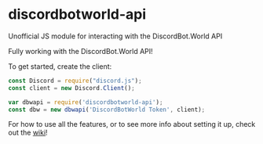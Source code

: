 # discordbotworld-api
Unofficial JS module for interacting with the DiscordBot.World API

Fully working with the DiscordBot.World API!

To get started, create the client:
```js
const Discord = require("discord.js");
const client = new Discord.Client();

var dbwapi = require('discordbotworld-api');
const dbw = new dbwapi('DiscordBotWorld Token', client);
```
For how to use all the features, or to see more info about setting it up, check out the [wiki](https://github.com/iDerp/discordbotworld-api/wiki)!
